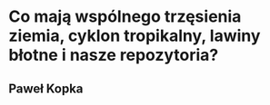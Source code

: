 # Co mają wspólnego trzęsienia ziemia, cyklon tropikalny, lawiny błotne i nasze repozytoria?

## Paweł Kopka
